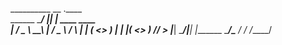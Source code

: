 __________       __  .____                  
\______   \_____/  |_|    |    ____   ____  
 |     ___/  _ \   __\    |   /  _ \ / ___\ 
 |    |  (  <_> )  | |    |__(  <_> ) /_/  >
 |____|   \____/|__| |_______ \____/\___  / 
                             \/    /_____/
